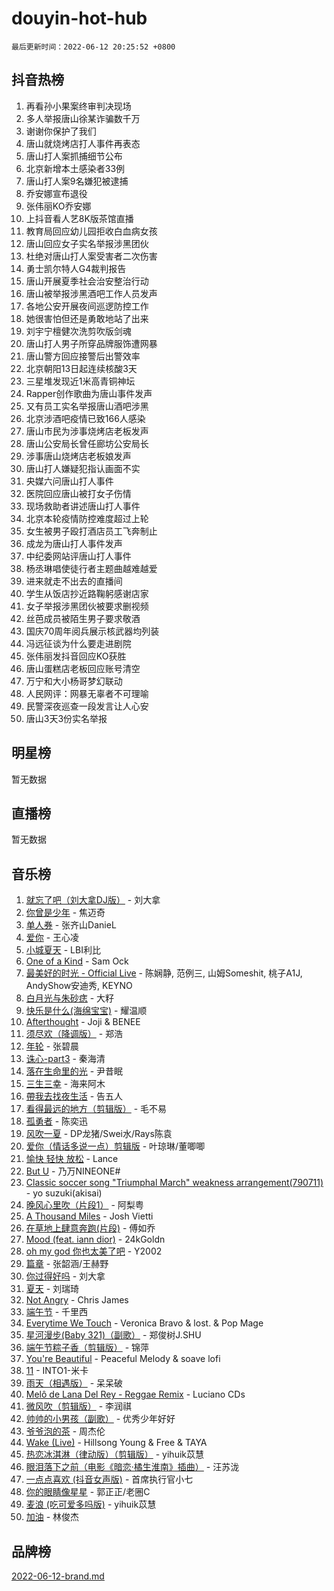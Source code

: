 # douyin-hot-hub

`最后更新时间：2022-06-12 20:25:52 +0800`

## 抖音热榜

1. 再看孙小果案终审判决现场
1. 多人举报唐山徐某诈骗数千万
1. 谢谢你保护了我们
1. 唐山就烧烤店打人事件再表态
1. 唐山打人案抓捕细节公布
1. 北京新增本土感染者33例
1. 唐山打人案9名嫌犯被逮捕
1. 乔安娜宣布退役
1. 张伟丽KO乔安娜
1. 上抖音看人艺8K版茶馆直播
1. 教育局回应幼儿园拒收白血病女孩
1. 唐山回应女子实名举报涉黑团伙
1. 杜绝对唐山打人案受害者二次伤害
1. 勇士凯尔特人G4裁判报告
1. 唐山开展夏季社会治安整治行动
1. 唐山被举报涉黑酒吧工作人员发声
1. 各地公安开展夜间巡逻防控工作
1. 她很害怕但还是勇敢地站了出来
1. 刘宇宁檀健次洗剪吹版剑魂
1. 唐山打人男子所穿品牌服饰遭网暴
1. 唐山警方回应接警后出警效率
1. 北京朝阳13日起连续核酸3天
1. 三星堆发现近1米高青铜神坛
1. Rapper创作歌曲为唐山事件发声
1. 又有员工实名举报唐山酒吧涉黑
1. 北京涉酒吧疫情已致166人感染
1. 唐山市民为涉事烧烤店老板发声
1. 唐山公安局长曾任廊坊公安局长
1. 涉事唐山烧烤店老板娘发声
1. 唐山打人嫌疑犯指认画面不实
1. 央媒六问唐山打人事件
1. 医院回应唐山被打女子伤情
1. 现场救助者讲述唐山打人事件
1. 北京本轮疫情防控难度超过上轮
1. 女生被男子殴打酒店员工飞奔制止
1. 成龙为唐山打人事件发声
1. 中纪委网站评唐山打人事件
1. 杨丞琳唱使徒行者主题曲越难越爱
1. 进来就走不出去的直播间
1. 学生从饭店抄近路鞠躬感谢店家
1. 女子举报涉黑团伙被要求删视频
1. 丝芭成员被陌生男子要求敬酒
1. 国庆70周年阅兵展示核武器均列装
1. 冯远征谈为什么要走进剧院
1. 张伟丽发抖音回应KO获胜
1. 唐山蛋糕店老板回应账号清空
1. 万宁和大小杨哥梦幻联动
1. 人民网评：网暴无辜者不可理喻
1. 民警深夜巡查一段发言让人心安
1. 唐山3天3份实名举报

## 明星榜

暂无数据

## 直播榜

暂无数据

## 音乐榜

1. [就忘了吧（刘大拿DJ版）]() - 刘大拿
1. [你曾是少年](https://sf6-cdn-tos.douyinstatic.com/obj/tos-cn-ve-2774/015c43fe8b9a480daa75555dedef5cd2) - 焦迈奇
1. [单人券]() - 张齐山DanieL
1. [爱你](https://sf3-cdn-tos.douyinstatic.com/obj/tos-cn-ve-2774/738d8b240f1e4519b44cf31c84e02e24) - 王心凌
1. [小城夏天]() - LBI利比
1. [One of a Kind](https://sf6-cdn-tos.douyinstatic.com/obj/tos-cn-ve-2774/0a47d1d2ff5d47ccb42b56567de4456f) - Sam Ock
1. [最美好的时光 - Official Live]() - 陈娴静, 范例三, 山姆Someshit, 桃子A1J, AndyShow安迪秀, KEYNO
1. [白月光与朱砂痣]() - 大籽
1. [快乐是什么(海绵宝宝)](https://sf6-cdn-tos.douyinstatic.com/obj/tos-cn-ve-2774/c4bb2c16b7f24d34af3edcfb56be2d66) - 耀温顺
1. [Afterthought](https://sf3-cdn-tos.douyinstatic.com/obj/tos-cn-ve-2774/5b832cdf45494148ba3c17fc04eec659) - Joji & BENEE
1. [须尽欢（降调版）]() - 郑浩
1. [年轮]() - 张碧晨
1. [诛心-part3]() - 秦海清
1. [落在生命里的光](https://sf3-cdn-tos.douyinstatic.com/obj/tos-cn-ve-2774/6a3ac5299a304a0babc779305d06ec09) - 尹昔眠
1. [三生三幸]() - 海来阿木
1. [帶我去找夜生活]() - 告五人
1. [看得最远的地方（剪辑版）](https://sf6-cdn-tos.douyinstatic.com/obj/tos-cn-ve-2774/7e3cdc91401846d0a5a08ac34c7105ad) - 毛不易
1. [孤勇者]() - 陈奕迅
1. [风吹一夏](https://sf6-cdn-tos.douyinstatic.com/obj/tos-cn-ve-2774/64b5a4609eb843c29c974d39d4d5d058) - DP龙猪/Swei水/Rays陈袁
1. [爱你（情话多说一点）剪辑版](https://sf6-cdn-tos.douyinstatic.com/obj/tos-cn-ve-2774/c90e07cc3b804f3fbae1208bcb7f998f) - 叶琼琳/董唧唧
1. [愉快 轻快 放松]() - Lance
1. [But U](https://sf6-cdn-tos.douyinstatic.com/obj/tos-cn-ve-2774/c9b24e803abb480a87dd1768e2eb1da3) - 乃万NINEONE#
1. [Classic soccer song "Triumphal March" weakness arrangement(790711)](https://sf3-cdn-tos.douyinstatic.com/obj/tos-cn-ve-2774/7881e2ee1b664fe9ae8d0b4e47c46751) - yo suzuki(akisai)
1. [晚风心里吹（片段1）](https://sf3-cdn-tos.douyinstatic.com/obj/tos-cn-ve-2774/504672ab830c472fa6a5870195b458a9) - 阿梨粤
1. [A Thousand Miles]() - Josh Vietti
1. [在草地上肆意奔跑(片段)](https://sf6-cdn-tos.douyinstatic.com/obj/tos-cn-ve-2774/53a701c9c2fa45a0b21bb0c91aa90880) - 傅如乔
1. [Mood (feat. iann dior)](https://sf6-cdn-tos.douyinstatic.com/obj/tos-cn-ve-2774/297dec6cc7874c9ba0386bae496f82a5) - 24kGoldn
1. [oh my god 你也太美了吧]() - Y2002
1. [篇章](https://sf6-cdn-tos.douyinstatic.com/obj/tos-cn-ve-2774/6cd3e3ba67254449ae2883146305ac06) - 张韶涵/王赫野
1. [你过得好吗]() - 刘大拿
1. [夏天]() - 刘瑞琦
1. [Not Angry](https://sf3-cdn-tos.douyinstatic.com/obj/tos-cn-ve-2774/651f30a826dc43cbb6becf6b048f9541) - Chris James
1. [端午节](https://sf3-cdn-tos.douyinstatic.com/obj/tos-cn-ve-2774/ad3e542709d542d9aca92d558c10dde6) - 千里西
1. [Everytime We Touch](https://sf3-cdn-tos.douyinstatic.com/obj/tos-cn-ve-2774/c75ab010a32d4437a8c98ef5c7b40478) - Veronica Bravo & lost. & Pop Mage
1. [星河漫步(Baby 321)（副歌）](https://sf6-cdn-tos.douyinstatic.com/obj/tos-cn-ve-2774/64bc0f8a5e5c427381b2957304d65be5) - 郑俊树J.SHU
1. [端午节粽子香（剪辑版）](https://sf6-cdn-tos.douyinstatic.com/obj/tos-cn-ve-2774/5ebf40ce46b344a6968b709c31a66910) - 锦萍
1. [You're Beautiful](https://sf6-cdn-tos.douyinstatic.com/obj/tos-cn-ve-2774/956433a3bed543cc83d1cb4d719d7580) - Peaceful Melody & soave lofi
1. [11]() - INTO1-米卡
1. [雨天（相遇版）]() - 呆呆破
1. [Melô de Lana Del Rey - Reggae Remix](https://sf6-cdn-tos.douyinstatic.com/obj/tos-cn-ve-2774/8ee0eb2f5e704f54a7bf3dc9d3253032) - Luciano CDs
1. [微风吹（剪辑版）]() - 李润祺
1. [帅帅的小男孩（副歌）](https://sf3-cdn-tos.douyinstatic.com/obj/tos-cn-ve-2774/dd4c9a1fe6254ffba9a7db4eefd61def) - 优秀少年好好
1. [爷爷泡的茶]() - 周杰伦
1. [Wake (Live)]() - Hillsong Young & Free & TAYA
1. [热恋冰淇淋（律动版）（剪辑版）](https://sf3-cdn-tos.douyinstatic.com/obj/tos-cn-ve-2774/f1d2a591fa43439b995217ebd60b28d8) - yihuik苡慧
1. [眼泪落下之前（电影《暗恋·橘生淮南》插曲）]() - 汪苏泷
1. [一点点喜欢 (抖音女声版)]() - 首席执行官小七
1. [你的眼睛像星星]() - 郭正正/老圈C
1. [麦浪 (吃可爱多吗版)](https://sf6-cdn-tos.douyinstatic.com/obj/tos-cn-ve-2774/fb2bf2aaa2854aaa8ec0fcfabbee4bd8) - yihuik苡慧
1. [加油]() - 林俊杰

## 品牌榜

[2022-06-12-brand.md](2022-06-12-brand.md)
